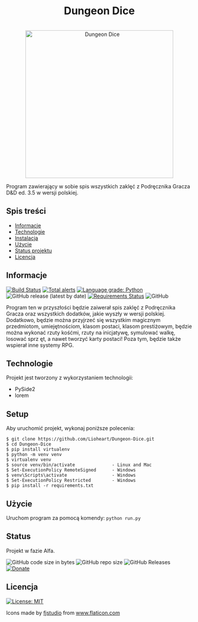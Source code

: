 <h1 align="center"> Dungeon Dice </h1>

<p align="center">
  <br>
  <a href="https://github.com/Lioheart/"><img src="https://github.com/Lioheart/Dungeon-Dice/resources/icons/dice.png
  " alt="Dungeon Dice" width="400"></a>
  <br>
</p>

Program zawierający w sobie spis wszystkich zaklęć z Podręcznika Gracza D&D ed. 3.5 w wersji polskiej.

## Spis treści
* [Informacje](#informacje)
* [Technologie](#technologie)
* [Instalacja](#instalacja)
* [Użycie](#użycie)
* [Status projektu](#status)
* [Licencja](#licencja)

## Informacje
[![Build Status](https://travis-ci.org/Lioheart/Dungeon-Dice.svg?branch=master)](https://travis-ci.org/Lioheart/DnD)
[![Total alerts](https://img.shields.io/lgtm/alerts/g/Lioheart/Dungeon-Dice.svg?logo=lgtm&logoWidth=18)](https://lgtm.com/projects/g/Lioheart/DnD/alerts/)
[![Language grade: Python](https://img.shields.io/lgtm/grade/python/g/Lioheart/Dungeon-Dice.svg?logo=lgtm&logoWidth=18)](https://lgtm.com/projects/g/Lioheart/DnD/context:python)
![GitHub release (latest by date)](https://img.shields.io/github/v/release/Lioheart/Dungeon-Dice)
[![Requirements Status](https://requires.io/github/Lioheart/Dungeon-Dice/requirements.svg?branch=master)](https://requires.io/github/Lioheart/Dungeon-Dice/requirements/?branch=master)
![GitHub](https://img.shields.io/github/license/Lioheart/Dungeon-Dice)

Program ten w przyszłości będzie zaiwerał spis zaklęć z Podręcznika Gracza oraz wszystkich dodatków, jakie wyszły w
 wersji polskiej. Dodatkowo, będzie można przyjrzeć się wszystkim magicznym przedmiotom, umiejętnościom, klasom
  postaci, klasom prestiżowym, będzie można wykonać rzuty kośćmi, rzuty na inicjatywę, symulować walkę, losować sprz
  ęt, a nawet tworzyć karty postaci! Poza tym, będzie także wspierał inne systemy RPG.
	
## Technologie
Projekt jest tworzony z wykorzystaniem technologii:
* PySide2
* lorem
	
## Setup
Aby uruchomić projekt, wykonaj poniższe polecenia:

```
$ git clone https://github.com/Lioheart/Dungeon-Dice.git
$ cd Dungeon-Dice
$ pip install virtualenv
$ python -m venv venv
$ virtualenv venv
$ source venv/bin/activate              - Linux and Mac
$ Set-ExecutionPolicy RemoteSigned      - Windows
$ venv\Scripts\activate                 - Windows
$ Set-ExecutionPolicy Restricted        - Windows
$ pip install -r requirements.txt
```

## Użycie
Uruchom program za pomocą komendy: `python run.py` 

## Status
Projekt w fazie Alfa.

![GitHub code size in bytes](https://img.shields.io/github/languages/code-size/Lioheart/Dungeon-Dice?style=flat)
![GitHub repo size](https://img.shields.io/github/repo-size/Lioheart/Dungeon-Dice)
![GitHub Releases](https://img.shields.io/github/downloads/Lioheart/Dungeon-Dice/latest/total)
<a href="https://paypal.me/lioheart"> ![Donate](https://img.shields.io/badge/%24-Dodate-blue) </a>

## Licencja
[![License: MIT](https://img.shields.io/badge/License-MIT-yellow.svg)](https://opensource.org/licenses/MIT)

<div>Icons made by <a href="https://www.flaticon.com/authors/fjstudio" title="fjstudio">fjstudio</a> from <a href="https://www.flaticon.com/" title="Flaticon">www.flaticon.com</a></div>